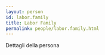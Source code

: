 ```yaml
---
layout: person
id: labor.family
title: Labor Family
permalink: people/labor.family.html
---
```


Dettagli della persona
